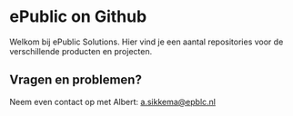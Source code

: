 # ePublic on Github

Welkom bij ePublic Solutions. Hier vind je een aantal repositories voor de verschillende producten en projecten.

## Vragen en problemen?
Neem even contact op met Albert: a.sikkema@epblc.nl

